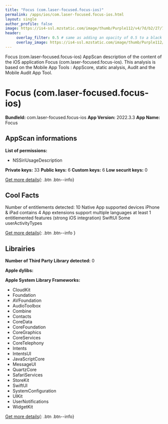 ```yaml
---
title: "Focus (com.laser-focused.focus-ios)"
permalink: /apps/ios/com.laser-focused.focus-ios.html
layout: single
author_profile: false
image: https://is4-ssl.mzstatic.com/image/thumb/Purple112/v4/7d/b2/27/7db22729-5b8a-18ba-180a-e366c25fe4d0/AppIcon-0-1x_U007emarketing-0-7-0-sRGB-85-220.png/512x512bb.jpg
header: 
     overlay_filter: 0.5 # same as adding an opacity of 0.5 to a black background
     overlay_image: https://is4-ssl.mzstatic.com/image/thumb/Purple112/v4/7d/b2/27/7db22729-5b8a-18ba-180a-e366c25fe4d0/AppIcon-0-1x_U007emarketing-0-7-0-sRGB-85-220.png/512x512bb.jpg
---
```

Focus (com.laser-focused.focus-ios) AppScan description of the content of the iOS application Focus (com.laser-focused.focus-ios). This analysis is based on the Mobile App Tools : AppScore, static analysis, Audit and the Mobile Audit App Tool.

# Focus (com.laser-focused.focus-ios)

**BundleId:** com.laser-focused.focus-ios
**App Version:** 2022.3.3
**App Name:** Focus


## AppScan informations 

**List of permissions:** 
- NSSiriUsageDescription
  
  
**Private keys:** 33
**Public keys:** 6
**Custom keys:** 6
**Low securit keys:** 0
  
[Get more details](/pricing.html){: .btn .btn--info}

## Cool Facts

Number of entitlements detected: 10
Native App
supported devices iPhone & iPad
contains 4 App extensions
support multiple languages
at least 1 entitlemented features (strong iOS integration)
SwiftUI
Some userActivityTypes
  
[Get more details](/pricing.html){: .btn .btn--info }

## Librairies 
**Number of Third Party Library detected:** 0


**Apple dylibs:**


**Apple System Library Frameworks:**
- CloudKit
- Foundation
- AVFoundation
- AudioToolbox
- Combine
- Contacts
- CoreData
- CoreFoundation
- CoreGraphics
- CoreServices
- CoreTelephony
- Intents
- IntentsUI
- JavaScriptCore
- MessageUI
- QuartzCore
- SafariServices
- StoreKit
- SwiftUI
- SystemConfiguration
- UIKit
- UserNotifications
- WidgetKit


  
[Get more details](/pricing.html){: .btn .btn--info}

